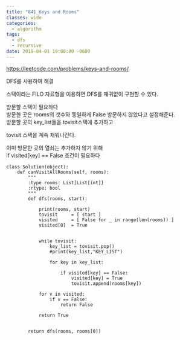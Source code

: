 ```yaml
---
title: "841_Keys and Rooms"
classes: wide
categories:
  - algorithm
tags:
  - dfs
  - recursive
date: 2019-04-01 19:00:00 -0600
---
```


https://leetcode.com/problems/keys-and-rooms/



DFS를 사용하여 해결  

스택이라는 FILO 자료형을 이용하면 DFS를 재귀없이 구현할 수 있다.

방문할 스택이 필요하다  
방문한 곳은 rooms의 갯수와 동일하게 False 방문하지 않았다고 설정해준다.  
방문할 곳의 key_list들을 tovisit스택에 추가하고  

tovisit 스택을 계속 채워나간다.  

이미 방문한 곳의 열쇠는 추가하지 않기 위해  
if visited[key] == False 조건이 필요하다

```
class Solution(object):
    def canVisitAllRooms(self, rooms):
        """
        :type rooms: List[List[int]]
        :rtype: bool
        """
        def dfs(rooms, start):
            
            print(rooms, start)
            tovisit     = [ start ]
            visited     = [ False for _ in range(len(rooms)) ]
            visited[0]  = True

            
            while tovisit:
                key_list = tovisit.pop()    
                #print(key_list,"KEY_LIST")
                
                for key in key_list:
                    
                    if visited[key] == False:
                        visited[key] = True
                        tovisit.append(rooms[key])
                        
            for v in visited:
                if v == False:
                    return False
                
            return True               
                    
                
        return dfs(rooms, rooms[0])
```
